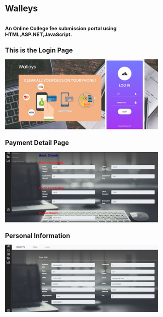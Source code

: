<h1>Walleys<h1>
<h3>An Online College fee submission portal using HTML,ASP.NET,JavaScript.<h3>
<p align="center">
  <h2>This is the Login Page</h2>
  <img src="https://github.com/Bunny3/Walleys/blob/master/Capture7.JPG" width="750" title="hover text">
  <br>
  <h2>Payment Detail Page</h2>
  <img src="https://github.com/Bunny3/Walleys/blob/master/Capture3.JPG" width="750" alt="accessibility text">
  <br>
  <h2>Personal Information</h2>
  <img src="https://github.com/Bunny3/Walleys/blob/master/Capture8.JPG" width="750" alt="accessibility text">
</p>
